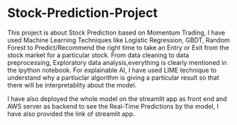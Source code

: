# Stock-Prediction-Project
This project is about Stock Prediction based on Momentum Trading, I have used Machine Learning Techniques like Logistic Regression, GBDT, Random Forest to Predict/Recommend the right time to take an Entry or Exit from the stock market for a particular stock.
From data cleaning to data preprocessing, Exploratory data analysis,everything is clearly mentioned in the ipython notebook.
For explainable AI, I have used LIME technique to understand why a partiuclar algorithm is giving a particular result so that there will be interpretablity about the model.

I have also deployed the whole model on the streamlit app as front end and AWS server as backend to see the Real-Time Predictions by the model, I have also provided the link of streamlit app.


